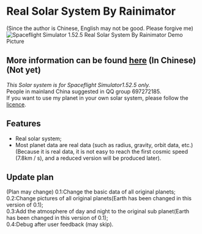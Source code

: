 # Real Solar System By Rainimator  
(Since the author is Chinese, English may not be good. Please forgive me)  
![Spaceflight Simulator 1.52.5 Real Solar System By Rainimator Demo Picture](https://sm.ms/image/cWO7XyKHLnAsBil)  
## More information can be found [here](https://space.bilibili.com/2099051477) (In Chinese)(Not yet)
*This Solar system is for Spaceflight Simulator1.52.5 only.*  
People in mainland China suggested in QQ group 697272185.  
If you want to use my planet in your own solar system, please follow the [licence](./LICENCE).  
## Features
- Real solar system;  
- Most planet data are real data (such as radius, gravity, orbit data, etc.)(Because it is real data, it is not easy to reach the first cosmic speed (7.8km / s), and a reduced version will be produced later).  
## Update plan
(Plan may change)
0.1:Change the basic data of all original planets;  
0.2:Change pictures of all original planets(Earth has been changed in this version of 0.1);  
0.3:Add the atmosphere of day and night to the original sub planet(Earth has been changed in this version of 0.1);  
0.4:Debug after user feedback (may skip).
